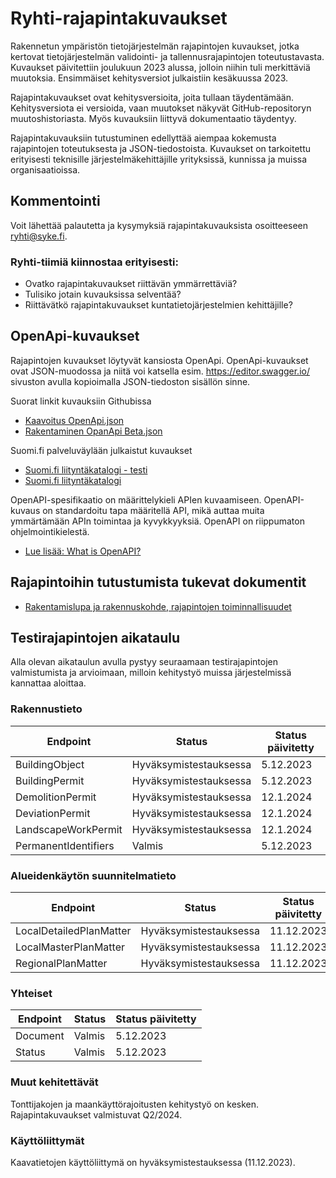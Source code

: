 # Ryhti-rajapintakuvaukset
Rakennetun ympäristön tietojärjestelmän rajapintojen kuvaukset, jotka kertovat tietojärjestelmän validointi- ja tallennusrajapintojen toteutustavasta. Kuvaukset päivitettiin joulukuun 2023 alussa, jolloin niihin tuli merkittäviä muutoksia. Ensimmäiset kehitysversiot julkaistiin kesäkuussa 2023.

Rajapintakuvaukset ovat kehitysversioita, joita tullaan täydentämään. Kehitysversiota ei versioida, vaan muutokset näkyvät GitHub-repositoryn muutoshistoriasta. Myös kuvauksiin liittyvä dokumentaatio täydentyy. 

Rajapintakuvauksiin tutustuminen edellyttää aiempaa kokemusta rajapintojen toteutuksesta ja JSON-tiedostoista. Kuvaukset on tarkoitettu erityisesti teknisille järjestelmäkehittäjille yrityksissä, kunnissa ja muissa organisaatioissa.

## Kommentointi
Voit lähettää palautetta ja kysymyksiä rajapintakuvauksista osoitteeseen ryhti@syke.fi.
 
### Ryhti-tiimiä kiinnostaa erityisesti:
* Ovatko rajapintakuvaukset riittävän ymmärrettäviä?
* Tulisiko jotain kuvauksissa selventää?
* Riittävätkö rajapintakuvaukset kuntatietojärjestelmien kehittäjille?

## OpenApi-kuvaukset
Rajapintojen kuvaukset löytyvät kansiosta OpenApi. OpenApi-kuvaukset ovat JSON-muodossa ja niitä voi katsella esim. https://editor.swagger.io/ sivuston avulla kopioimalla JSON-tiedoston sisällön sinne.

Suorat linkit kuvauksiin Githubissa
* [Kaavoitus OpenApi.json](https://github.com/sykefi/Ryhti-rajapintakuvaukset/blob/main/OpenApi/Kaavoitus/Palveluv%C3%A4yl%C3%A4/Kaavoitus%20OpenApi.json)
* [Rakentaminen OpanApi Beta.json](https://github.com/sykefi/Ryhti-rajapintakuvaukset/blob/Dev/OpenApi/Rakentaminen/Palveluv%C3%A4yl%C3%A4/Rakentaminen%20OpenApi%20Beta.json)

Suomi.fi palveluväylään julkaistut kuvaukset
* [Suomi.fi liityntäkatalogi - testi](https://liityntakatalogi.test.suomi.fi/dataset/ryhti-syke-service)
* [Suomi.fi liityntäkatalogi](https://liityntakatalogi.suomi.fi/organization/suomen-ymparistokeskus)

OpenAPI-spesifikaatio on määrittelykieli APIen kuvaamiseen. OpenAPI-kuvaus on standardoitu tapa määritellä API, mikä auttaa muita ymmärtämään APIn toimintaa ja kyvykkyyksiä. OpenAPI on riippumaton ohjelmointikielestä. 
* [Lue lisää: What is OpenAPI?](https://www.openapis.org/what-is-openapi)

## Rajapintoihin tutustumista tukevat dokumentit
* [Rakentamislupa ja rakennuskohde, rajapintojen toiminnallisuudet](https://ryhti.syke.fi/wp-content/uploads/sites/2/2023/12/Rakentamislupa-ja-rakennuskohde.pdf)

## Testirajapintojen aikataulu
Alla olevan aikataulun avulla pystyy seuraamaan testirajapintojen valmistumista ja arvioimaan, milloin kehitystyö muissa järjestelmissä kannattaa aloittaa.

### Rakennustieto
| Endpoint  | Status | Status päivitetty |
| ------------- | ------------- | ------------- |
| BuildingObject | Hyväksymistestauksessa | 5.12.2023 |
| BuildingPermit | Hyväksymistestauksessa | 5.12.2023 |
| DemolitionPermit | Hyväksymistestauksessa | 12.1.2024 |
| DeviationPermit | Hyväksymistestauksessa | 12.1.2024 |
| LandscapeWorkPermit | Hyväksymistestauksessa | 12.1.2024 |
| PermanentIdentifiers | Valmis | 5.12.2023 |

### Alueidenkäytön suunnitelmatieto
| Endpoint  | Status | Status päivitetty |
| ------------- | ------------- | ------------- |
| LocalDetailedPlanMatter | Hyväksymistestauksessa | 11.12.2023 |
| LocalMasterPlanMatter | Hyväksymistestauksessa | 11.12.2023 |
| RegionalPlanMatter | Hyväksymistestauksessa | 11.12.2023 |

### Yhteiset
| Endpoint  | Status | Status päivitetty |
| ------------- | ------------- | ------------- |
| Document | Valmis | 5.12.2023 |
| Status | Valmis | 5.12.2023 |

### Muut kehitettävät
Tonttijakojen ja maankäyttörajoitusten kehitystyö on kesken. Rajapintakuvaukset valmistuvat Q2/2024. 

### Käyttöliittymät
Kaavatietojen käyttöliittymä on hyväksymistestauksessa (11.12.2023).
